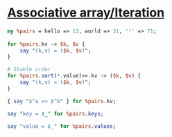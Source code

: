 [1]: https://rosettacode.org/wiki/Associative_array/Iteration

# [Associative array/Iteration][1]



```perl
my %pairs = hello => 13, world => 31, '!' => 71;
 
for %pairs.kv -> $k, $v {
    say "(k,v) = ($k, $v)";
}

# Stable order
for %pairs.sort(*.value)>>.kv -> ($k, $v) {
    say "(k,v) = ($k, $v)";
}

{ say "$^a => $^b" } for %pairs.kv;

say "key = $_" for %pairs.keys;

say "value = $_" for %pairs.values;
```

